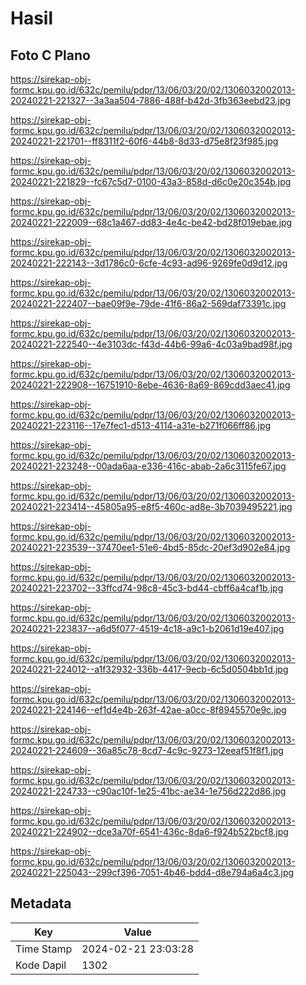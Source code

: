 # Hasil

## Foto C Plano

https://sirekap-obj-formc.kpu.go.id/632c/pemilu/pdpr/13/06/03/20/02/1306032002013-20240221-221327--3a3aa504-7886-488f-b42d-3fb363eebd23.jpg

https://sirekap-obj-formc.kpu.go.id/632c/pemilu/pdpr/13/06/03/20/02/1306032002013-20240221-221701--ff8311f2-60f6-44b8-8d33-d75e8f23f985.jpg

https://sirekap-obj-formc.kpu.go.id/632c/pemilu/pdpr/13/06/03/20/02/1306032002013-20240221-221829--fc67c5d7-0100-43a3-858d-d6c0e20c354b.jpg

https://sirekap-obj-formc.kpu.go.id/632c/pemilu/pdpr/13/06/03/20/02/1306032002013-20240221-222009--68c1a467-dd83-4e4c-be42-bd28f019ebae.jpg

https://sirekap-obj-formc.kpu.go.id/632c/pemilu/pdpr/13/06/03/20/02/1306032002013-20240221-222143--3d1786c0-6cfe-4c93-ad96-9269fe0d9d12.jpg

https://sirekap-obj-formc.kpu.go.id/632c/pemilu/pdpr/13/06/03/20/02/1306032002013-20240221-222407--bae09f9e-79de-41f6-86a2-569daf73391c.jpg

https://sirekap-obj-formc.kpu.go.id/632c/pemilu/pdpr/13/06/03/20/02/1306032002013-20240221-222540--4e3103dc-f43d-44b6-99a6-4c03a9bad98f.jpg

https://sirekap-obj-formc.kpu.go.id/632c/pemilu/pdpr/13/06/03/20/02/1306032002013-20240221-222908--16751910-8ebe-4636-8a69-869cdd3aec41.jpg

https://sirekap-obj-formc.kpu.go.id/632c/pemilu/pdpr/13/06/03/20/02/1306032002013-20240221-223116--17e7fec1-d513-4114-a31e-b271f066ff86.jpg

https://sirekap-obj-formc.kpu.go.id/632c/pemilu/pdpr/13/06/03/20/02/1306032002013-20240221-223248--00ada6aa-e336-416c-abab-2a6c3115fe67.jpg

https://sirekap-obj-formc.kpu.go.id/632c/pemilu/pdpr/13/06/03/20/02/1306032002013-20240221-223414--45805a95-e8f5-460c-ad8e-3b7039495221.jpg

https://sirekap-obj-formc.kpu.go.id/632c/pemilu/pdpr/13/06/03/20/02/1306032002013-20240221-223539--37470ee1-51e6-4bd5-85dc-20ef3d902e84.jpg

https://sirekap-obj-formc.kpu.go.id/632c/pemilu/pdpr/13/06/03/20/02/1306032002013-20240221-223702--33ffcd74-98c8-45c3-bd44-cbff6a4caf1b.jpg

https://sirekap-obj-formc.kpu.go.id/632c/pemilu/pdpr/13/06/03/20/02/1306032002013-20240221-223837--a6d5f077-4519-4c18-a9c1-b2061d19e407.jpg

https://sirekap-obj-formc.kpu.go.id/632c/pemilu/pdpr/13/06/03/20/02/1306032002013-20240221-224012--a1f32932-336b-4417-9ecb-6c5d0504bb1d.jpg

https://sirekap-obj-formc.kpu.go.id/632c/pemilu/pdpr/13/06/03/20/02/1306032002013-20240221-224146--ef1d4e4b-263f-42ae-a0cc-8f8945570e9c.jpg

https://sirekap-obj-formc.kpu.go.id/632c/pemilu/pdpr/13/06/03/20/02/1306032002013-20240221-224609--36a85c78-8cd7-4c9c-9273-12eeaf51f8f1.jpg

https://sirekap-obj-formc.kpu.go.id/632c/pemilu/pdpr/13/06/03/20/02/1306032002013-20240221-224733--c90ac10f-1e25-41bc-ae34-1e756d222d86.jpg

https://sirekap-obj-formc.kpu.go.id/632c/pemilu/pdpr/13/06/03/20/02/1306032002013-20240221-224902--dce3a70f-6541-436c-8da6-f924b522bcf8.jpg

https://sirekap-obj-formc.kpu.go.id/632c/pemilu/pdpr/13/06/03/20/02/1306032002013-20240221-225043--299cf396-7051-4b46-bdd4-d8e794a6a4c3.jpg


## Metadata

| Key        | Value               |
| ---------- | ------------------- |
| Time Stamp | 2024-02-21 23:03:28 |
| Kode Dapil | 1302                |



